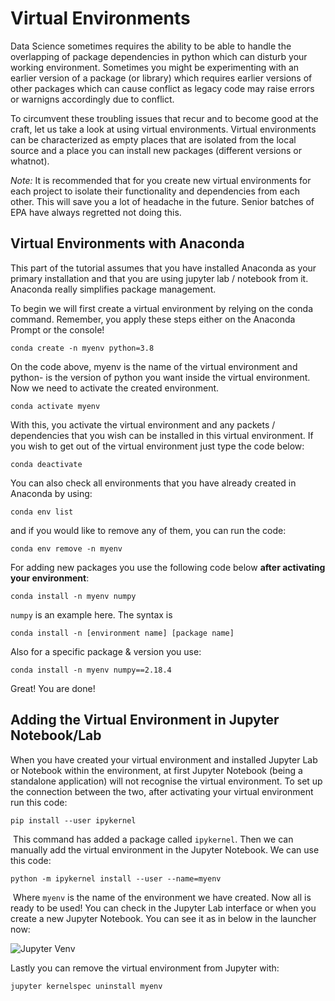 # Virtual Environments

Data Science sometimes requires the ability to be able to handle the overlapping of package dependencies in python which can disturb your working environment. Sometimes you might be experimenting with an earlier version of a package (or library) which requires earlier versions of other packages which can cause conflict as legacy code may raise errors or warnigns accordingly due to conflict.

To circumvent these troubling issues that recur and to become good at the craft, let us take a look at using virtual environments. Virtual environments can be characterized as empty places that are isolated from the local source and a place you can install new packages (different versions or whatnot).


*Note:* It is recommended that for you create new virtual environments for each project to isolate their functionality and dependencies from each other. This will save you a lot of headache in the future. Senior batches of EPA have always regretted not doing this.

## Virtual Environments with Anaconda

This part of the tutorial assumes that you have installed Anaconda as your primary installation and that you are using jupyter lab / notebook from it. Anaconda really simplifies package management.

To begin we will first create a virtual environment by relying on the conda command. Remember, you apply these steps either on the Anaconda Prompt or the console!

```shell
conda create -n myenv python=3.8
```

On the code above, myenv is the name of the virtual environment and python- is the version of python you want inside the virtual environment. Now we need to activate the created environment.

```shell
conda activate myenv
```

With this, you activate the virtual environment and any packets / dependencies that you wish can be installed in this virtual environment. If you wish to get out of the virtual environment just type the code below:

```shell
conda deactivate
```

You can also check all environments that you have already created in Anaconda by using:

```shell
conda env list
```

and if you would like to remove any of them, you can run the code:

```shell
conda env remove -n myenv
```

For adding new packages you use the following code below **after activating your environment**:

```shell
conda install -n myenv numpy
```

`numpy` is an example here. The syntax is

```shell
conda install -n [environment name] [package name]
```

Also for a specific package & version you use:

```shell
conda install -n myenv numpy==2.18.4
```

Great! You are done!

## Adding the Virtual Environment in Jupyter Notebook/Lab

When you have created your virtual environment and installed Jupyter Lab or Notebook within the environment, at first Jupyter Notebook (being a standalone application) will not recognise the virtual environment. To set up the connection between the two, after activating your virtual environment run this code:

```shell
pip install --user ipykernel
```
​
This command has added a package called `ipykernel`. Then we can manually add the virtual environment in the Jupyter Notebook. We can use this code:

```shell
python -m ipykernel install --user --name=myenv
```
​
Where `myenv` is the name of the environment we have created. Now all is ready to be used! You can check in the Jupyter Lab interface or when you create a new Jupyter Notebook. You can see it as in below in the launcher now:


![Jupyter Venv](figs/jupyter_venv.png)

Lastly you can remove the virtual environment from Jupyter with:

```shell
jupyter kernelspec uninstall myenv
```
​
